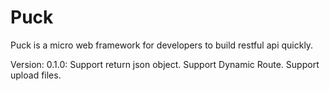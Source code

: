 # Puck

Puck is a micro web framework for developers to build restful api quickly.

Version:
0.1.0: Support return json object. Support Dynamic Route. Support upload files.
